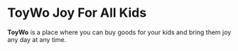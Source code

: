 # ToyWo Joy For All Kids

**ToyWo** is a place where you can buy goods for your kids and bring them joy any day at any time.
